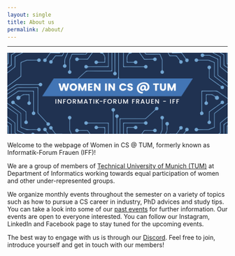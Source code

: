 ```yaml
---
layout: single
title: About us
permalink: /about/
---
```


---

![](/assets/images/IFF.png)

Welcome to the webpage of Women in CS @ TUM, formerly known as  Informatik-Forum Frauen (IFF)!

We are a group of members of [Technical University of Munich (TUM)](https://www.in.tum.de/) at Department of Informatics working towards equal participation of women and other under-represented groups.

We organize monthly events throughout the semester on a variety of topics such as how to pursue a CS career in industry, PhD advices and study tips. You can take a look into some of our [past events](/archive) for further information. Our events are open to everyone interested. You can follow our Instagram, LinkedIn and Facebook page to stay tuned for the upcoming events.

The best way to engage with us is through our [Discord](https://discord.com/invite/G7Ru7YdBsc). Feel free to join, introduce yourself and get in touch with our members!

